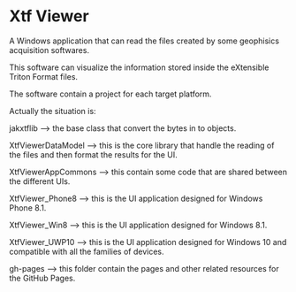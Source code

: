 Xtf Viewer
====================

A Windows application that can read the files created by some geophisics acquisition softwares.

This software can visualize the information stored inside the eXtensible Triton Format files.

The software contain a project for each target platform.

Actually the situation is:

jakxtflib --> the base class that convert the bytes in to objects.

XtfViewerDataModel --> this is the core library that handle the reading of the files and then format the results for the UI.

XtfViewerAppCommons --> this contain some code that are shared between the different UIs.

XtfViewer_Phone8 --> this is the UI application designed for Windows Phone 8.1.

XtfViewer_Win8 --> this is the UI application designed for Windows 8.1.

XtfViewer_UWP10 --> this is the UI application designed for Windows 10 and compatible with all the families of devices.

gh-pages --> this folder contain the pages and other related resources for the GitHub Pages.
